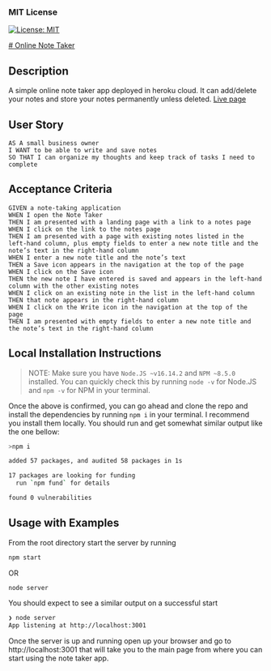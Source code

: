### MIT License

[![License: MIT](https://img.shields.io/badge/License-MIT-yellow.svg)](https://opensource.org/licenses/MIT)

[# Online Note Taker](https://obscure-beyond-79270.herokuapp.com)

## Description

A simple online note taker app deployed in heroku cloud. It can add/delete your notes and store your notes permanently unless deleted. [Live page](https://obscure-beyond-79270.herokuapp.com)

## User Story

```
AS A small business owner
I WANT to be able to write and save notes
SO THAT I can organize my thoughts and keep track of tasks I need to complete
```

## Acceptance Criteria

```
GIVEN a note-taking application
WHEN I open the Note Taker
THEN I am presented with a landing page with a link to a notes page
WHEN I click on the link to the notes page
THEN I am presented with a page with existing notes listed in the left-hand column, plus empty fields to enter a new note title and the note’s text in the right-hand column
WHEN I enter a new note title and the note’s text
THEN a Save icon appears in the navigation at the top of the page
WHEN I click on the Save icon
THEN the new note I have entered is saved and appears in the left-hand column with the other existing notes
WHEN I click on an existing note in the list in the left-hand column
THEN that note appears in the right-hand column
WHEN I click on the Write icon in the navigation at the top of the page
THEN I am presented with empty fields to enter a new note title and the note’s text in the right-hand column
```

## Local Installation Instructions

> NOTE: Make sure you have `Node.JS ~v16.14.2` and `NPM ~8.5.0` installed. You can quickly check this by running `node -v` for Node.JS and `npm -v` for NPM in your terminal.

Once the above is confirmed, you can go ahead and clone the repo and install the dependencies by running `npm i` in your terminal. I recommend you install them locally. You should run and get somewhat similar output like the one bellow:

```bash
>npm i

added 57 packages, and audited 58 packages in 1s

17 packages are looking for funding
  run `npm fund` for details

found 0 vulnerabilities
```

## Usage with Examples

From the root directory start the server by running

```bash
npm start
```

OR

```bash
node server
```

You should expect to see a similar output on a successful start

```bash
❯ node server
App listening at http://localhost:3001
```

Once the server is up and running open up your browser and go to http://localhost:3001 that will take you to the main page from where you can start using the note taker app.
